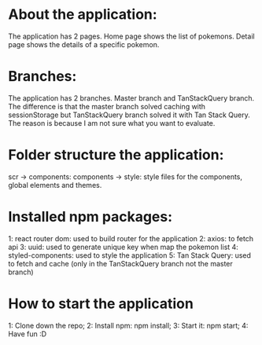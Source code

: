 # About the application:
The application has 2 pages. 
Home page shows the list of pokemons. Detail page shows the details of a specific pokemon.

# Branches:
The application has 2 branches. Master branch and TanStackQuery branch.
The difference is that the master branch solved caching with sessionStorage but TanStackQuery branch solved it with Tan Stack Query. The reason is because I am not sure what you want to evaluate. 

# Folder structure the application:
scr -> components: components
    -> style: style files for the components, global elements and themes.

# Installed npm packages:
1: react router dom: used to build router for the application
2: axios: to fetch api
3: uuid: used to generate unique key when map the pokemon list
4: styled-components: used to style the application
5: Tan Stack Query: used to fetch and cache (only in the TanStackQuery branch not the master branch)

# How to start the application
1: Clone down the repo;
2: Install npm: npm install;
3: Start it: npm start;
4: Have fun :D
